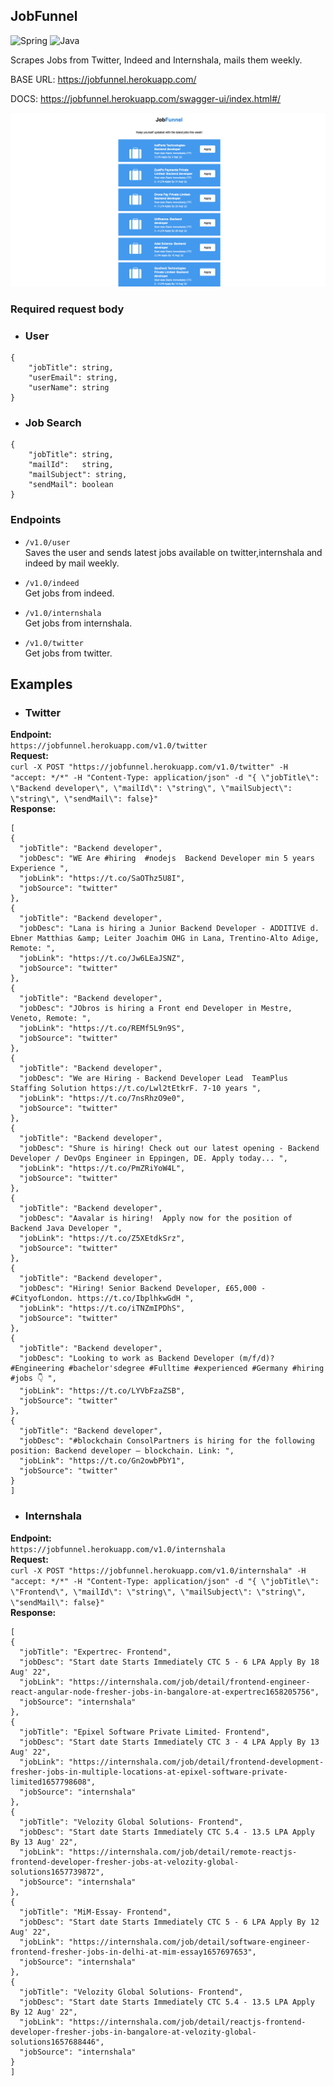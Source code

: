 ## JobFunnel

<img alt="Spring" src="https://img.shields.io/badge/spring-%236DB33F.svg?style=for-the-badge&logo=spring&logoColor=white"/> <img alt="Java" src="https://img.shields.io/badge/java-%23ED8B00.svg?style=for-the-badge&logo=java&logoColor=white"/>

Scrapes Jobs from Twitter, Indeed and Internshala, mails them weekly.       

BASE URL: https://jobfunnel.herokuapp.com/

DOCS: https://jobfunnel.herokuapp.com/swagger-ui/index.html#/

![](2022-08-04-17-40-13.png)

### Required request body
- ### User
```
{
    "jobTitle":	string,
    "userEmail": string,
    "userName":	string
}
```
- ### Job Search
```
{
    "jobTitle":	string,
    "mailId":	string,
    "mailSubject": string,
    "sendMail":	boolean
}
```

### Endpoints

* ```/v1.0/user```   
  Saves the user and sends latest jobs available on twitter,internshala and indeed by mail weekly.


* ```/v1.0/indeed```    
  Get jobs from indeed.
  

* ```/v1.0/internshala```    
  Get jobs from internshala.
  

* ```/v1.0/twitter```   
  Get jobs from twitter.
  
  
## Examples

- ### Twitter
**Endpoint:**      
```https://jobfunnel.herokuapp.com/v1.0/twitter```  
**Request:**       
 ```curl -X POST "https://jobfunnel.herokuapp.com/v1.0/twitter" -H "accept: */*" -H "Content-Type: application/json" -d "{ \"jobTitle\": \"Backend developer\", \"mailId\": \"string\", \"mailSubject\": \"string\", \"sendMail\": false}"```       
**Response:**       
  ```
  [
  {
    "jobTitle": "Backend developer",
    "jobDesc": "WE Are #hiring  #nodejs  Backend Developer min 5 years Experience ",
    "jobLink": "https://t.co/SaOThz5U8I",
    "jobSource": "twitter"
  },
  {
    "jobTitle": "Backend developer",
    "jobDesc": "Lana is hiring a Junior Backend Developer - ADDITIVE d. Ebner Matthias &amp; Leiter Joachim OHG in Lana, Trentino-Alto Adige, Remote: ",
    "jobLink": "https://t.co/Jw6LEaJSNZ",
    "jobSource": "twitter"
  },
  {
    "jobTitle": "Backend developer",
    "jobDesc": "JObros is hiring a Front end Developer in Mestre, Veneto, Remote: ",
    "jobLink": "https://t.co/REMf5L9n9S",
    "jobSource": "twitter"
  },
  {
    "jobTitle": "Backend developer",
    "jobDesc": "We are Hiring - Backend Developer Lead  TeamPlus Staffing Solution https://t.co/Lwl2tEtkrF. 7-10 years ",
    "jobLink": "https://t.co/7nsRhzO9e0",
    "jobSource": "twitter"
  },
  {
    "jobTitle": "Backend developer",
    "jobDesc": "Shure is hiring! Check out our latest opening - Backend Developer / DevOps Engineer in Eppingen, DE. Apply today... ",
    "jobLink": "https://t.co/PmZRiYoW4L",
    "jobSource": "twitter"
  },
  {
    "jobTitle": "Backend developer",
    "jobDesc": "Aavalar is hiring!  Apply now for the position of Backend Java Developer ",
    "jobLink": "https://t.co/Z5XEtdkSrz",
    "jobSource": "twitter"
  },
  {
    "jobTitle": "Backend developer",
    "jobDesc": "Hiring! Senior Backend Developer, £65,000 - #CityofLondon. https://t.co/IbplhkwGdH ",
    "jobLink": "https://t.co/iTNZmIPDhS",
    "jobSource": "twitter"
  },
  {
    "jobTitle": "Backend developer",
    "jobDesc": "Looking to work as Backend Developer (m/f/d)? #Engineering #bachelor'sdegree #Fulltime #experienced #Germany #hiring #jobs 👇 ",
    "jobLink": "https://t.co/LYVbFzaZSB",
    "jobSource": "twitter"
  },
  {
    "jobTitle": "Backend developer",
    "jobDesc": "#blockchain ConsolPartners is hiring for the following position: Backend developer – blockchain. Link: ",
    "jobLink": "https://t.co/Gn2owbPbY1",
    "jobSource": "twitter"
  }
]
  ```

- ### Internshala
**Endpoint:**      
```https://jobfunnel.herokuapp.com/v1.0/internshala```      
**Request:**     
 ```curl -X POST "https://jobfunnel.herokuapp.com/v1.0/internshala" -H "accept: */*" -H "Content-Type: application/json" -d "{ \"jobTitle\": \"Frontend\", \"mailId\": \"string\", \"mailSubject\": \"string\", \"sendMail\": false}"```           
**Response:**
  ```
  [
  {
    "jobTitle": "Expertrec- Frontend",
    "jobDesc": "Start date Starts Immediately CTC 5 - 6 LPA Apply By 18 Aug' 22",
    "jobLink": "https://internshala.com/job/detail/frontend-engineer-react-angular-node-fresher-jobs-in-bangalore-at-expertrec1658205756",
    "jobSource": "internshala"
  },
  {
    "jobTitle": "Epixel Software Private Limited- Frontend",
    "jobDesc": "Start date Starts Immediately CTC 3 - 4 LPA Apply By 13 Aug' 22",
    "jobLink": "https://internshala.com/job/detail/frontend-development-fresher-jobs-in-multiple-locations-at-epixel-software-private-     limited1657798608",
    "jobSource": "internshala"
  },
  {
    "jobTitle": "Velozity Global Solutions- Frontend",
    "jobDesc": "Start date Starts Immediately CTC 5.4 - 13.5 LPA Apply By 13 Aug' 22",
    "jobLink": "https://internshala.com/job/detail/remote-reactjs-frontend-developer-fresher-jobs-at-velozity-global-solutions1657739872",
    "jobSource": "internshala"
  },
  {
    "jobTitle": "MiM-Essay- Frontend",
    "jobDesc": "Start date Starts Immediately CTC 5 - 6 LPA Apply By 12 Aug' 22",
    "jobLink": "https://internshala.com/job/detail/software-engineer-frontend-fresher-jobs-in-delhi-at-mim-essay1657697653",
    "jobSource": "internshala"
  },
  {
    "jobTitle": "Velozity Global Solutions- Frontend",
    "jobDesc": "Start date Starts Immediately CTC 5.4 - 13.5 LPA Apply By 12 Aug' 22",
    "jobLink": "https://internshala.com/job/detail/reactjs-frontend-developer-fresher-jobs-in-bangalore-at-velozity-global-solutions1657688446",
    "jobSource": "internshala"
  }
]
  ```
